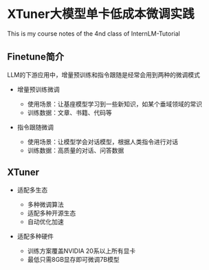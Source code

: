 # XTuner大模型单卡低成本微调实践
This is my course notes of the 4nd class of InternLM-Tutorial

## Finetune简介

LLM的下游应用中，增量预训练和指令跟随是经常会用到两种的微调模式

- 增量预训练微调
    - 使用场景：让基座模型学习到一些新知识，如某个垂域领域的常识
    - 训练数据：文章、书籍、代码等

- 指令跟随微调
    - 使用场景：让模型学会对话模型，根据人类指令进行对话
    - 训练数据：高质量的对话、问答数据


## XTuner

- 适配多生态
    - 多种微调算法
    - 适配多种开源生态
    - 自动优化加速

- 适配多种硬件
    - 训练方案覆盖NVIDIA 20系以上所有显卡
    - 最低只需8GB显存即可微调7B模型
